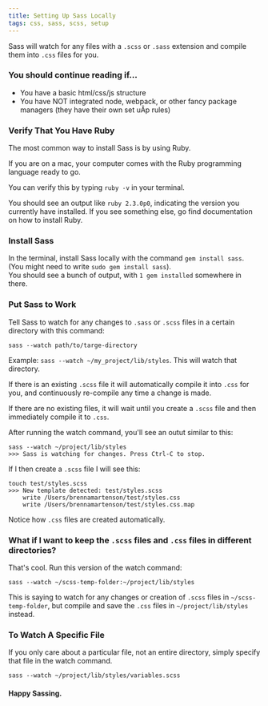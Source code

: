 ```yaml
---
title: Setting Up Sass Locally
tags: css, sass, scss, setup
---
```


Sass will watch for any files with a `.scss` or `.sass` extension and compile them into `.css` files for you.

### You should continue reading if...
  - You have a basic html/css/js structure
  - You have NOT integrated node, webpack, or other fancy package managers (they have their own set uÂp rules)

### Verify That You Have Ruby
  The most common way to install Sass is by using Ruby.  

  If you are on a mac, your computer comes with the Ruby programming language ready to go.  

  You can verify this by typing `ruby -v` in your terminal.  

  You should see an output like `ruby 2.3.0p0`, indicating the version you currently have installed. If you see something else, go find documentation on how to install Ruby.

### Install Sass

  In the terminal, install Sass locally with the command `gem install sass`. (You might need to write `sudo gem install sass`).  
  You should see a bunch of output, with `1 gem installed` somewhere in there.

### Put Sass to Work
  Tell Sass to watch for any changes to `.sass` or `.scss` files in a certain directory with this command:  

  `sass --watch path/to/targe-directory`  

  Example: `sass --watch ~/my_project/lib/styles`. This will watch that directory.

  If there is an existing `.scss` file it will automatically compile it into `.css` for you, and continuously re-compile any time a change is made.

  If there are no existing files, it will wait until you create a `.scss` file and then immediately compile it to `.css`.

  After running the watch command, you'll see an outut similar to this:
```
sass --watch ~/project/lib/styles
>>> Sass is watching for changes. Press Ctrl-C to stop.
```
  If I then create a `.scss` file I will see this:

```
touch test/styles.scss
>>> New template detected: test/styles.scss
    write /Users/brennamartenson/test/styles.css
    write /Users/brennamartenson/test/styles.css.map
```
  Notice how `.css` files are created automatically.

### What if I want to keep the `.scss` files and `.css` files in different directories?
That's cool. Run this version of the watch command:  

`sass --watch ~/scss-temp-folder:~/project/lib/styles`  

This is saying to watch for any changes or creation of `.scss` files in `~/scss-temp-folder`, but compile and save the `.css` files in `~/project/lib/styles` instead.

### To Watch A Specific File
If you only care about a particular file, not an entire directory, simply specify that file in the watch command.  

`sass --watch ~/project/lib/styles/variables.scss`

#### Happy Sassing.
